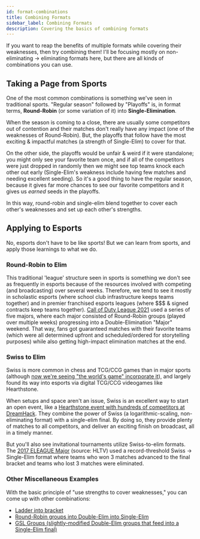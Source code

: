 ```yaml
---
id: format-combinations
title: Combining Formats
sidebar_label: Combining Formats
description: Covering the basics of combining formats
---
```


If you want to reap the benefits of multiple formats while covering their weaknesses, then try combining them!
I'll be focusing mostly on non-eliminating -> eliminating formats here, but there are all kinds of combinations you can use.

## Taking a Page from Sports

One of the most common combinations is something we've seen in traditional sports.
"Regular season" followed by "Playoffs" is, in format terms, **Round-Robin** (or some variation of it) into **Single-Elimination**.

When the season is coming to a close, there are usually some competitors out of contention and their matches don't really have any impact (one of the weaknesses of Round-Robin).
But, the playoffs that follow have the most exciting & impactful matches (a strength of Single-Elim) to cover for that.

On the other side, the playoffs would be unfair & weird if it were standalone; you might only see your favorite team once, and if all of the competitors were just dropped in randomly then we might see top teams knock each other out early (Single-Elim's weakness include having few matches and needing excellent seeding).
So it's a good thing to have the regular season, because it gives far more chances to see our favorite competitors and it gives us *earned* seeds in the playoffs.

In this way, round-robin and single-elim blend together to cover each other's weaknesses and set up each other's strengths.

## Applying to Esports

No, esports don't have to be like sports!
But we can learn from sports, and apply those learnings to what we do.

### Round-Robin to Elim

This traditional 'league' structure seen in sports is something we don't see as frequently in esports because of the resources involved with competing (and broadcasting) over several weeks.
Therefore, we tend to see it mostly in scholastic esports (where school club infrastructure keeps teams together) and in premier franchised esports leagues (where $$$ & signed contracts keep teams together).
[Call of Duty League 2021](https://callofdutyleague.com/en-us/news/2021-call-of-duty-league-season-structure-details) used a series of five majors, where each major consisted of Round-Robin groups (played over multiple weeks) progressing into a Double-Elimination "Major" weekend.
That way, fans got guaranteed matches with their favorite teams (which were all determined upfront and scheduled/ordered for storytelling purposes) while also getting high-impact elimination matches at the end.

### Swiss to Elim

Swiss is more common in chess and TCG/CCG games than in major sports (although [now we're seeing "the world's game" incorporate it](https://soccer.nbcsports.com/2020/12/01/champions-league-swiss-system-details/)), and largely found its way into esports via digital TCG/CCG videogames like Hearthstone.

When setups and space aren't an issue, Swiss is an excellent way to start an open event, like a [Hearthstone event with hundreds of competitors at DreamHack](https://playhearthstone.com/en-us/esports/tournament/hct-dreamhack-atlanta-2018/).
They combine the power of Swiss (a logarithmic-scaling, non-eliminating format) with a single-elim final.
By doing so, they provide plenty of matches to all competitors, and deliver an exciting finish on broadcast, all in a timely manner.

But you'll also see invitational tournaments utilize Swiss-to-elim formats.
The [2017 ELEAGUE Major](http://static.hltv.org/images/galleries/1693-full/1483656015.2685.jpeg) (source: HLTV) used a record-threshold Swiss -> Single-Elim format where teams who won 3 matches advanced to the final bracket and teams who lost 3 matches were eliminated.

### Other Miscellaneous Examples

With the basic principle of "use strengths to cover weaknesses," you can come up with other combinations:

* [Ladder into bracket](https://smash.gg/tournament/training-mode-tournaments-21/details)
* [Round-Robin groups into Double-Elim into Single-Elim](https://esports.rocketleague.com/news/announcing-the-rlcs-x-spring-split/)
* [GSL Groups (slightly-modified Double-Elim groups that feed into a Single-Elim final)](https://help.toornament.com/structures/introducing-the-bracket-group)

